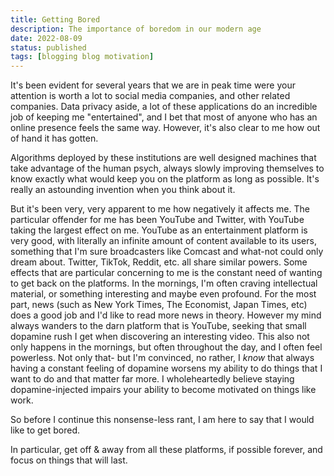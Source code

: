 ```yaml
---
title: Getting Bored
description: The importance of boredom in our modern age
date: 2022-08-09
status: published
tags: [blogging blog motivation]
---
```


It's been evident for several years that we are in peak time were your attention is worth
a lot to social media companies, and other related companies. Data privacy aside, a lot of
these applications do an incredible job of keeping me "entertained", and I bet that most of
anyone who has an online presence feels the same way. However, it's also clear to me how out
of hand it has gotten.

Algorithms deployed by these institutions are well designed machines that take advantage of
the human psych, always slowly improving themselves to know exactly what would keep you on
the platform as long as possible. It's really an astounding invention when you think about it.

But it's been very, very apparent to me how negatively it affects me. The particular offender
for me has been YouTube and Twitter, with YouTube taking the largest effect on me. YouTube as
an entertainment platform is very good, with literally an infinite amount of content available
to its users, something that I'm sure broadcasters like Comcast and what-not could only dream
about. Twitter, TikTok, Reddit, etc. all share similar powers. Some effects that are particular
concerning to me is the constant need of wanting to get back on the platforms. In the mornings,
I'm often craving intellectual material, or something interesting and maybe even profound. For
the most part, news (such as New York Times, The Economist, Japan Times, etc) does a good job
and I'd like to read more news in theory. However my mind always wanders to the darn platform
that is YouTube, seeking that small dopamine rush I get when discovering an interesting video.
This also not only happens in the mornings, but often throughout the day, and I often feel
powerless. Not only that- but I'm convinced, no rather, I _know_ that always having a constant
feeling of dopamine worsens my ability to do things that I want to do and that matter far more.
I wholeheartedly believe staying dopamine-injected impairs your ability to become motivated
on things like work.

So before I continue this nonsense-less rant, I am here to say that I would like to get bored.

In particular, get off & away from all these platforms, if possible forever, and focus on things
that will last.

